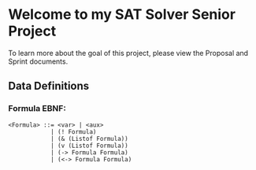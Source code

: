 # Welcome to my SAT Solver Senior Project

To learn more about the goal of this project, please view the Proposal and Sprint documents.<br>

## Data Definitions

### Formula EBNF:

```
<Formula> ::= <var> | <aux>
            | (! Formula)
            | (& (Listof Formula))
            | (v (Listof Formula))
            | (-> Formula Formula)
            | (<-> Formula Formula)
```
